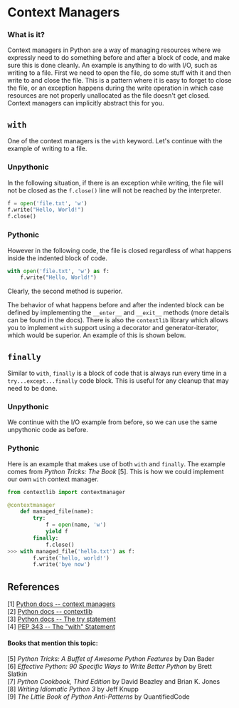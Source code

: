 # Context Managers

### What is it?
Context managers in Python are a way of managing resources where we expressly need to do something before and after a block of code, and make sure this is done cleanly. An example is anything to do with I/O, such as writing to a file. First we need to open the file, do some stuff with it and then write to and close the file. This is a pattern where it is easy to forget to close the file, or an exception happens during the write operation in which case resources are not properly unallocated as the file doesn't get closed. Context managers can implicitly abstract this for you.

## `with`

One of the context managers is the `with` keyword. Let's continue with the example of writing to a file.

### Unpythonic
In the following situation, if there is an exception while writing, the file will not be closed as the `f.close()` line will not be reached by the interpreter.

```py
f = open('file.txt', 'w')
f.write("Hello, World!")
f.close()
```

### Pythonic
However in the following code, the file is closed regardless of what happens inside the indented block of code. 

```py
with open('file.txt', 'w') as f:
    f.write("Hello, World!")
```

Clearly, the second method is superior.

The behavior of what happens before and after the indented block can be defined by implementing the `__enter__` and `__exit__` methods (more details can be found in the docs). There is also the `contextlib` library which allows you to implement `with` support using a decorator and generator-iterator, which would be superior. An example of this is shown below.

## `finally`
Similar to `with`, `finally` is a block of code that is always run every time in a `try...except...finally` code block. This is useful for any cleanup that may need to be done. 

### Unpythonic
We continue with the I/O example from before, so we can use the same unpythonic code as before.

### Pythonic
Here is an example that makes use of both `with` and `finally`. The example comes from *Python Tricks: The Book* [5]. This is how we could implement our own `with` context manager.

```py
from contextlib import contextmanager

@contextmanager
    def managed_file(name):
        try:
            f = open(name, 'w')
            yield f
        finally:
            f.close()
>>> with managed_file('hello.txt') as f:
        f.write('hello, world!')
        f.write('bye now')
```

## References
[1] [Python docs -- context managers](https://docs.python.org/3/library/stdtypes.html#typecontextmanager)  
[2] [Python docs -- contextlib](https://docs.python.org/3/library/contextlib.html#contextlib.contextmanager)  
[3] [Python docs -- The try statement](https://docs.python.org/3/reference/compound_stmts.html#finally)  
[4] [PEP 343 -- The "with" Statement](https://www.python.org/dev/peps/pep-0343/)  

#### Books that mention this topic:
[5] *Python Tricks: A Buffet of Awesome Python Features* by Dan Bader  
[6] *Effective Python: 90 Specific Ways to Write Better Python* by Brett Slatkin  
[7] *Python Cookbook, Third Edition* by David Beazley and Brian K. Jones  
[8] *Writing Idiomatic Python 3* by Jeff Knupp  
[9] *The Little Book of Python Anti-Patterns* by QuantifiedCode  